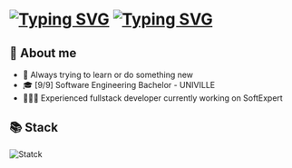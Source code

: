 # [![Typing SVG](https://readme-typing-svg.demolab.com/?lines=Oi,+eu+sou+o+Dheovani!+✌️;Hi,+i'm+Dheovani!+✌️&color=FFFFFF&repeat=true)](https://git.io/typing-svg#gh-dark-mode-only) [![Typing SVG](https://readme-typing-svg.demolab.com/?lines=Oi,+eu+sou+o+Dheovani!+✌️;Hi+i'm+Dheovani!+✌️&color=000000&repeat=false)](https://git.io/typing-svg#gh-light-mode-only)

## 👊 About me
- 🧠 Always trying to learn or do something new
- 🎓 [9/9] Software Engineering Bachelor - UNIVILLE
- 👨🏻‍💻 Experienced fullstack developer currently working on SoftExpert

## 📚 Stack
![Statck](https://skillicons.dev/icons?i=c,cpp,cs,java,spring,ts,react,python,linux,docker,git)
